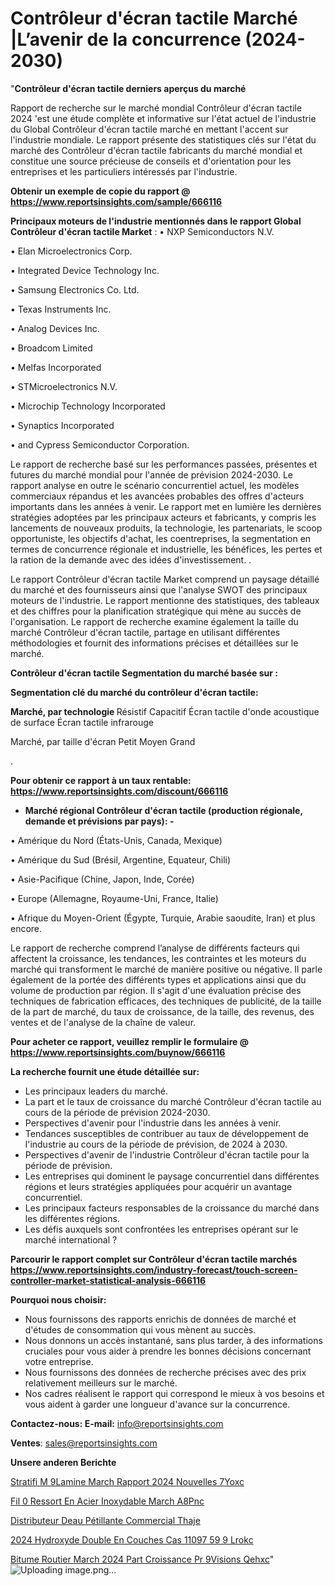 # Contrôleur d'écran tactile Marché |L’avenir de la concurrence (2024-2030)

"<strong>Contrôleur d'écran tactile derniers aperçus du marché</strong>

Rapport de recherche sur le marché mondial Contrôleur d'écran tactile 2024 'est une étude complète et informative sur l'état actuel de l'industrie du Global Contrôleur d'écran tactile marché en mettant l'accent sur l'industrie mondiale. Le rapport présente des statistiques clés sur l'état du marché des Contrôleur d'écran tactile fabricants du marché mondial et constitue une source précieuse de conseils et d'orientation pour les entreprises et les particuliers intéressés par l'industrie.

<strong>Obtenir un exemple de copie du rapport @ <a href=https://www.reportsinsights.com/sample/666116>https://www.reportsinsights.com/sample/666116</a></strong>

<strong>Principaux moteurs de l'industrie mentionnés dans le rapport Global Contrôleur d'écran tactile Market</strong> :
• NXP Semiconductors N.V.

• Elan Microelectronics Corp.

• Integrated Device Technology Inc.

• Samsung Electronics Co. Ltd.

• Texas Instruments Inc.

• Analog Devices Inc.

• Broadcom Limited

• Melfas Incorporated

• STMicroelectronics N.V.

• Microchip Technology Incorporated

• Synaptics Incorporated

• and Cypress Semiconductor Corporation.

Le rapport de recherche basé sur les performances passées, présentes et futures du marché mondial pour l'année de prévision 2024-2030. Le rapport analyse en outre le scénario concurrentiel actuel, les modèles commerciaux répandus et les avancées probables des offres d'acteurs importants dans les années à venir. Le rapport met en lumière les dernières stratégies adoptées par les principaux acteurs et fabricants, y compris les lancements de nouveaux produits, la technologie, les partenariats, le scoop opportuniste, les objectifs d'achat, les coentreprises, la segmentation en termes de concurrence régionale et industrielle, les bénéfices, les pertes et la ration de la demande avec des idées d'investissement. .

Le rapport Contrôleur d'écran tactile Market comprend un paysage détaillé du marché et des fournisseurs ainsi que l'analyse SWOT des principaux moteurs de l'industrie. Le rapport mentionne des statistiques, des tableaux et des chiffres pour la planification stratégique qui mène au succès de l'organisation. Le rapport de recherche examine également la taille du marché Contrôleur d'écran tactile, partage en utilisant différentes méthodologies et fournit des informations précises et détaillées sur le marché.

<strong>Contrôleur d'écran tactile Segmentation du marché basée sur :</strong>

<strong> Segmentation clé du marché du contrôleur d'écran tactile: </strong>

<strong> Marché, par technologie </strong>
Résistif
Capacitif
Écran tactile d'onde acoustique de surface
Écran tactile infrarouge

Marché, par taille d'écran
Petit
Moyen
Grand

.

<strong>Pour obtenir ce rapport à un taux rentable: <a href=https://www.reportsinsights.com/discount/666116>https://www.reportsinsights.com/discount/666116</a></strong>
<ul>
  <li><strong>Marché régional Contrôleur d'écran tactile (production régionale, demande et prévisions par pays): -</strong></li>
</ul>
• Amérique du Nord (États-Unis, Canada, Mexique)

• Amérique du Sud (Brésil, Argentine, Equateur, Chili)

• Asie-Pacifique (Chine, Japon, Inde, Corée)

• Europe (Allemagne, Royaume-Uni, France, Italie)

• Afrique du Moyen-Orient (Égypte, Turquie, Arabie saoudite, Iran) et plus encore.

Le rapport de recherche comprend l’analyse de différents facteurs qui affectent la croissance, les tendances, les contraintes et les moteurs du marché qui transforment le marché de manière positive ou négative. Il parle également de la portée des différents types et applications ainsi que du volume de production par région. Il s'agit d'une évaluation précise des techniques de fabrication efficaces, des techniques de publicité, de la taille de la part de marché, du taux de croissance, de la taille, des revenus, des ventes et de l'analyse de la chaîne de valeur.

<strong>Pour acheter ce rapport, veuillez remplir le formulaire @   <a href=https://www.reportsinsights.com/buynow/666116>https://www.reportsinsights.com/buynow/666116</a></strong>

<strong>La recherche fournit une étude détaillée sur:</strong>
<ul>
  <li>Les principaux leaders du marché.</li>
  <li>La part et le taux de croissance du marché Contrôleur d'écran tactile au cours de la période de prévision 2024-2030.</li>
  <li>Perspectives d'avenir pour l'industrie dans les années à venir.</li>
  <li>Tendances susceptibles de contribuer au taux de développement de l'industrie au cours de la période de prévision, de 2024 à 2030.</li>
  <li>Perspectives d'avenir de l'industrie Contrôleur d'écran tactile pour la période de prévision.</li>
  <li>Les entreprises qui dominent le paysage concurrentiel dans différentes régions et leurs stratégies appliquées pour acquérir un avantage concurrentiel.</li>
  <li>Les principaux facteurs responsables de la croissance du marché dans les différentes régions.</li>
  <li>Les défis auxquels sont confrontées les entreprises opérant sur le marché international ?</li>
</ul>

<strong>Parcourir le rapport complet sur Contrôleur d'écran tactile marchés <a href=https://www.reportsinsights.com/industry-forecast/touch-screen-controller-market-statistical-analysis-666116>https://www.reportsinsights.com/industry-forecast/touch-screen-controller-market-statistical-analysis-666116</a></strong>

<strong>Pourquoi nous choisir:</strong>
<ul>
  <li>Nous fournissons des rapports enrichis de données de marché et d'études de consommation qui vous mènent au succès.</li>
  <li>Nous donnons un accès instantané, sans plus tarder, à des informations cruciales pour vous aider à prendre les bonnes décisions concernant votre entreprise.</li>
  <li>Nous fournissons des données de recherche précises avec des prix relativement meilleurs sur le marché.</li>
  <li>Nos cadres réalisent le rapport qui correspond le mieux à vos besoins et vous aident à garder une longueur d'avance sur la concurrence.</li>
</ul>
<strong>Contactez-nous:
</strong><strong>E-mail:</strong> <a href=mailto:info@reportsinsights.com>info@reportsinsights.com</a>

<strong>Ventes</strong>: <a href=mailto:sales@reportsinsights.com>sales@reportsinsights.com</a>

<strong>Unsere anderen Berichte</strong>

<a href=https://www.linkedin.com/pulse/stratifi%C3%A9-m%C3%A9lamine-march%C3%A9-rapport-2024-nouvelles-7yoxc/>Stratifi M 9Lamine March Rapport 2024 Nouvelles 7Yoxc</a>

<a href=https://www.linkedin.com/pulse/fil-%C3%A0-ressort-en-acier-inoxydable-march%C3%A9-a8pnc/>Fil  0 Ressort En Acier Inoxydable March A8Pnc</a>

<a href=https://www.linkedin.com/pulse/distributeur-deau-pétillante-commercial-thaje/>Distributeur Deau Pétillante Commercial Thaje</a>

<a href=https://www.linkedin.com/pulse/2024-hydroxyde-double-en-couches-cas-11097-59-9-lrokc/>2024 Hydroxyde Double En Couches Cas 11097 59 9 Lrokc</a>

<a href=https://www.linkedin.com/pulse/bitume-routier-march%C3%A9-2024-part-croissance-pr%C3%A9visions-qehxc/>Bitume Routier March 2024 Part Croissance Pr 9Visions Qehxc</a>"
![Uploading image.png…]()
